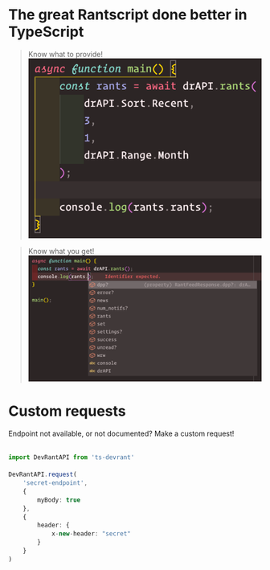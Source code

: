 # The great Rantscript done better in TypeScript

> Know what to provide!
> ![request-example](./images/request-example.png)

> Know what you get!
> ![response-suggestions](./images/response-suggestions.png)

# Custom requests

Endpoint not available, or not documented? Make a custom request!

```typescript

import DevRantAPI from 'ts-devrant'

DevRantAPI.request(
    'secret-endpoint',
    {
        myBody: true
    },
    {
        header: {
            x-new-header: "secret"
        }
    }
)

```
